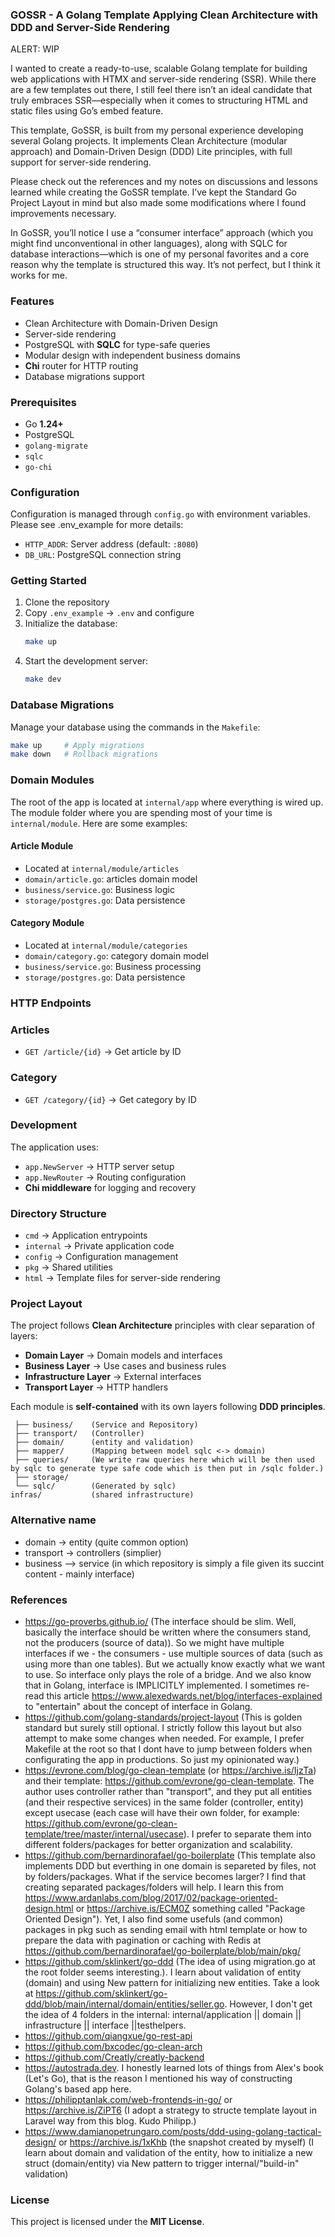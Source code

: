 ### GOSSR - A Golang Template Applying Clean Architecture with DDD and Server-Side Rendering

ALERT: WIP

I wanted to create a ready-to-use, scalable Golang template for building web applications with HTMX and server-side rendering (SSR). While there are a few templates out there, I still feel there isn’t an ideal candidate that truly embraces SSR—especially when it comes to structuring HTML and static files using Go’s embed feature.

This template, GoSSR, is built from my personal experience developing several Golang projects. It implements Clean Architecture (modular approach) and Domain-Driven Design (DDD) Lite principles, with full support for server-side rendering.

Please check out the references and my notes on discussions and lessons learned while creating the GoSSR template. I’ve kept the Standard Go Project Layout in mind but also made some modifications where I found improvements necessary.

In GoSSR, you’ll notice I use a “consumer interface” approach (which you might find unconventional in other languages), along with SQLC for database interactions—which is one of my personal favorites and a core reason why the template is structured this way. It’s not perfect, but I think it works for me.

### Features
- Clean Architecture with Domain-Driven Design
- Server-side rendering
- PostgreSQL with **SQLC** for type-safe queries
- Modular design with independent business domains
- **Chi** router for HTTP routing
- Database migrations support

### Prerequisites
- Go **1.24+**
- PostgreSQL
- `golang-migrate`
- `sqlc`
- `go-chi`

### Configuration
Configuration is managed through `config.go` with environment variables. Please see .env_example for more details:

- `HTTP_ADDR`: Server address (default: `:8080`)
- `DB_URL`: PostgreSQL connection string

### Getting Started

1. Clone the repository
2. Copy `.env_example` → `.env` and configure
3. Initialize the database:
   ```bash
   make up
   ```
4. Start the development server:
   ```bash
   make dev
   ```
### Database Migrations
Manage your database using the commands in the `Makefile`:

```bash
make up     # Apply migrations
make down   # Rollback migrations
```

### Domain Modules

The root of the app is located at `internal/app` where everything is wired up. The module folder where you are spending most of your time is `internal/module`. Here are some examples:

#### Article Module
- Located at `internal/module/articles`
- `domain/article.go`: articles domain model
- `business/service.go`: Business logic
- `storage/postgres.go`: Data persistence

#### Category Module
- Located at `internal/module/categories`
- `domain/category.go`: category domain model
- `business/service.go`: Business processing
- `storage/postgres.go`: Data persistence


### HTTP Endpoints

### Articles
- `GET /article/{id}` → Get article by ID

### Category
- `GET /category/{id}` → Get category by ID

### Development
The application uses:
- `app.NewServer` → HTTP server setup
- `app.NewRouter` → Routing configuration
- **Chi middleware** for logging and recovery

### Directory Structure

- `cmd` → Application entrypoints
- `internal` → Private application code
- `config` → Configuration management
- `pkg` → Shared utilities
- `html` → Template files for server-side rendering


### Project Layout
The project follows **Clean Architecture** principles with clear separation of layers:

- **Domain Layer** → Domain models and interfaces
- **Business Layer** → Use cases and business rules
- **Infrastructure Layer** → External interfaces
- **Transport Layer** → HTTP handlers

Each module is **self-contained** with its own layers following **DDD principles**.

```module/
 ├── business/    (Service and Repository)
 ├── transport/   (Controller)
 ├── domain/      (entity and validation)
 ├── mapper/      (Mapping between model sqlc <-> domain)
 ├── queries/     (We write raw queries here which will be then used by sqlc to generate type safe code which is then put in /sqlc folder.)
 ├── storage/
 └── sqlc/        (Generated by sqlc)
infras/           (shared infrastructure)
```

### Alternative name
- domain -> entity (quite common option)
- transport -> controllers (simplier)
- business --> service (in which repository is simply a file given its succint content - mainly interface)

### References
- https://go-proverbs.github.io/ (The interface should be slim. Well, basically the interface should be written where the consumers stand, not the producers (source of data)). So we might have multiple interfaces if we - the consumers - use multiple sources of data (such as using more than one tables). But we actually know exactly what we want to use. So interface only plays the role of a bridge. And we also know that in Golang, interface is IMPLICITLY implemented. I sometimes re-read this article https://www.alexedwards.net/blog/interfaces-explained to "entertain" about the concept of interface in Golang.
- https://github.com/golang-standards/project-layout (This is golden standard but surely still optional. I strictly follow this layout but also attempt to make some changes when needed. For example, I prefer Makefile at the root so that I dont have to jump between folders when configurating the app in productions. So just my opinionated way.)
- https://evrone.com/blog/go-clean-template (or https://archive.is/IjzTa) and their template: https://github.com/evrone/go-clean-template. The author uses controller rather than "transport", and they put all entities (and their respective services) in the same folder (controller, entity) except usecase (each case will have their own folder, for example: https://github.com/evrone/go-clean-template/tree/master/internal/usecase). I prefer to separate them into different folders/packages for better organization and scalability.
- https://github.com/bernardinorafael/go-boilerplate (This template also implements DDD but everthing in one domain is separeted by files, not by folders/packages. What if the service becomes larger? I find that creating separated packages/folders will help. I learn this from https://www.ardanlabs.com/blog/2017/02/package-oriented-design.html or https://archive.is/ECM0Z something called "Package Oriented Design"). Yet, I also find some usefuls (and common) packages in pkg such as sending email with html template or how to prepare the data with pagination or caching with Redis at https://github.com/bernardinorafael/go-boilerplate/blob/main/pkg/
- https://github.com/sklinkert/go-ddd (The idea of using migration.go at the root folder seems interesting.). I learn about validation of entity (domain) and using New pattern for initializing new entities. Take a look at https://github.com/sklinkert/go-ddd/blob/main/internal/domain/entities/seller.go. However, I don't get the idea of 4 folders in the internal: internal/application || domain || infrastructure || interface ||testhelpers.
- https://github.com/qiangxue/go-rest-api
- https://github.com/bxcodec/go-clean-arch
- https://github.com/Creatly/creatly-backend
- https://autostrada.dev. I honestly learned lots of things from Alex's book (Let's Go), that is the reason I mentioned his way of constructing Golang's based app here.
- https://philipptanlak.com/web-frontends-in-go/ or https://archive.is/ZiPT6 (I adopt a strategy to structe template layout in Laravel way from this blog. Kudo Philipp.)
- https://www.damianopetrungaro.com/posts/ddd-using-golang-tactical-design/ or https://archive.is/1xKhb (the snapshot created by myself) (I learn about domain and validation of the entity, how to initialize a new struct (domain/entity) via New pattern to trigger internal/"build-in" validation)

### License
This project is licensed under the **MIT License**.
